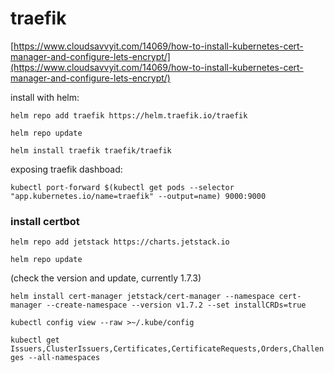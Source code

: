 # traefik

[https://www.cloudsavvyit.com/14069/how-to-install-kubernetes-cert-manager-and-configure-lets-encrypt/](https://www.cloudsavvyit.com/14069/how-to-install-kubernetes-cert-manager-and-configure-lets-encrypt/)

install with helm:

`helm repo add traefik https://helm.traefik.io/traefik`

`helm repo update`

`helm install traefik traefik/traefik`

exposing traefik dashboad:

`kubectl port-forward $(kubectl get pods --selector "app.kubernetes.io/name=traefik" --output=name) 9000:9000`

### install certbot

`helm repo add jetstack https://charts.jetstack.io`

`helm repo update`

(check the version and update, currently 1.7.3)

`helm install cert-manager jetstack/cert-manager --namespace cert-manager --create-namespace --version v1.7.2 --set installCRDs=true`

`kubectl config view --raw >~/.kube/config`

`kubectl get Issuers,ClusterIssuers,Certificates,CertificateRequests,Orders,Challenges --all-namespaces`
